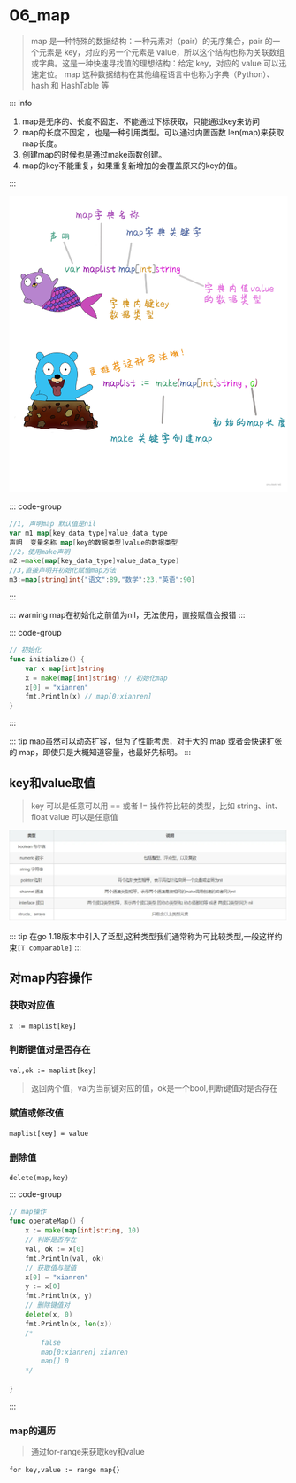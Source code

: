 # 06_map

> map 是一种特殊的数据结构：一种元素对（pair）的无序集合，pair 的一个元素是 key，对应的另一个元素是 value，所以这个结构也称为关联数组或字典。这是一种快速寻找值的理想结构：给定 key，对应的 value 可以迅速定位。
> map 这种数据结构在其他编程语言中也称为字典（Python）、hash 和 HashTable 等

::: info

1. map是无序的、长度不固定、不能通过下标获取，只能通过key来访问
2. map的长度不固定 ，也是一种引用类型。可以通过内置函数 len(map)来获取map长度。
3. 创建map的时候也是通过make函数创建。
4. map的key不能重复，如果重复新增加的会覆盖原来的key的值。

:::

![map](../../img/17221e1a3789bcf9~tplv-t2oaga2asx-zoom-in-crop-mark_3024_0_0_0.webp)

::: code-group

```go [创建map]
//1, 声明map 默认值是nil
var m1 map[key_data_type]value_data_type
声明  变量名称 map[key的数据类型]value的数据类型
//2，使用make声明
m2:=make(map[key_data_type]value_data_type)
//3,直接声明并初始化赋值map方法
m3:=map[string]int{"语文":89,"数学":23,"英语":90}
```

:::

::: warning
map在初始化之前值为nil，无法使用，直接赋值会报错
:::

::: code-group

```go
// 初始化
func initialize() {
    var x map[int]string
    x = make(map[int]string) // 初始化map
    x[0] = "xianren"
    fmt.Println(x) // map[0:xianren]
}
```

:::

::: tip
map虽然可以动态扩容，但为了性能考虑，对于大的 map 或者会快速扩张的 map，即使只是大概知道容量，也最好先标明。
:::

## key和value取值

> key 可以是任意可以用 == 或者 != 操作符比较的类型，比如 string、int、float
> value 可以是任意值

![key类型](../../img/image.png)

::: tip
在go 1.18版本中引入了泛型,这种类型我们通常称为可比较类型,一般这样约束`[T comparable]`
:::

## 对map内容操作

### 获取对应值

`x := maplist[key]`

### 判断键值对是否存在

`val,ok := maplist[key]`
> 返回两个值，val为当前键对应的值，ok是一个bool,判断键值对是否存在

### 赋值或修改值

`maplist[key] = value`

### 删除值

`delete(map,key)`

::: code-group

```go
// map操作
func operateMap() {
    x := make(map[int]string, 10)
    // 判断是否存在
    val, ok := x[0]
    fmt.Println(val, ok)
    // 获取值与赋值
    x[0] = "xianren"
    y := x[0]
    fmt.Println(x, y)
    // 删除键值对
    delete(x, 0)
    fmt.Println(x, len(x))
    /* 
        false
        map[0:xianren] xianren
        map[] 0
    */

}
```

:::

### map的遍历

> 通过for-range来获取key和value

`for key,value := range map{}`
